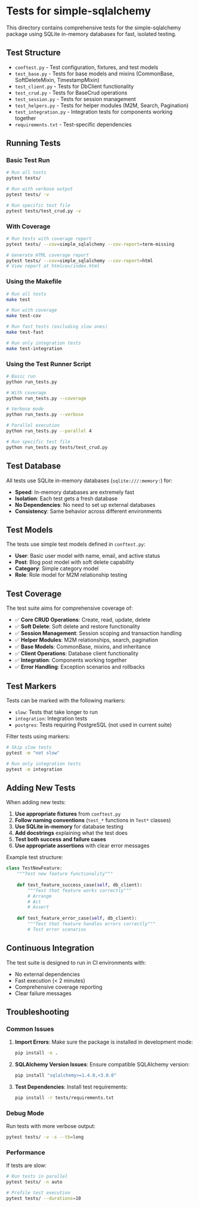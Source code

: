 # Tests for simple-sqlalchemy

This directory contains comprehensive tests for the simple-sqlalchemy package using SQLite in-memory databases for fast, isolated testing.

## Test Structure

- `conftest.py` - Test configuration, fixtures, and test models
- `test_base.py` - Tests for base models and mixins (CommonBase, SoftDeleteMixin, TimestampMixin)
- `test_client.py` - Tests for DbClient functionality
- `test_crud.py` - Tests for BaseCrud operations
- `test_session.py` - Tests for session management
- `test_helpers.py` - Tests for helper modules (M2M, Search, Pagination)
- `test_integration.py` - Integration tests for components working together
- `requirements.txt` - Test-specific dependencies

## Running Tests

### Basic Test Run
```bash
# Run all tests
pytest tests/

# Run with verbose output
pytest tests/ -v

# Run specific test file
pytest tests/test_crud.py -v
```

### With Coverage
```bash
# Run tests with coverage report
pytest tests/ --cov=simple_sqlalchemy --cov-report=term-missing

# Generate HTML coverage report
pytest tests/ --cov=simple_sqlalchemy --cov-report=html
# View report at htmlcov/index.html
```

### Using the Makefile
```bash
# Run all tests
make test

# Run with coverage
make test-cov

# Run fast tests (excluding slow ones)
make test-fast

# Run only integration tests
make test-integration
```

### Using the Test Runner Script
```bash
# Basic run
python run_tests.py

# With coverage
python run_tests.py --coverage

# Verbose mode
python run_tests.py --verbose

# Parallel execution
python run_tests.py --parallel 4

# Run specific test file
python run_tests.py tests/test_crud.py
```

## Test Database

All tests use SQLite in-memory databases (`sqlite:///:memory:`) for:
- **Speed**: In-memory databases are extremely fast
- **Isolation**: Each test gets a fresh database
- **No Dependencies**: No need to set up external databases
- **Consistency**: Same behavior across different environments

## Test Models

The tests use simple test models defined in `conftest.py`:

- **User**: Basic user model with name, email, and active status
- **Post**: Blog post model with soft delete capability
- **Category**: Simple category model
- **Role**: Role model for M2M relationship testing

## Test Coverage

The test suite aims for comprehensive coverage of:

- ✅ **Core CRUD Operations**: Create, read, update, delete
- ✅ **Soft Delete**: Soft delete and restore functionality
- ✅ **Session Management**: Session scoping and transaction handling
- ✅ **Helper Modules**: M2M relationships, search, pagination
- ✅ **Base Models**: CommonBase, mixins, and inheritance
- ✅ **Client Operations**: Database client functionality
- ✅ **Integration**: Components working together
- ✅ **Error Handling**: Exception scenarios and rollbacks

## Test Markers

Tests can be marked with the following markers:

- `slow`: Tests that take longer to run
- `integration`: Integration tests
- `postgres`: Tests requiring PostgreSQL (not used in current suite)

Filter tests using markers:
```bash
# Skip slow tests
pytest -m "not slow"

# Run only integration tests
pytest -m integration
```

## Adding New Tests

When adding new tests:

1. **Use appropriate fixtures** from `conftest.py`
2. **Follow naming conventions** (`test_*` functions in `Test*` classes)
3. **Use SQLite in-memory** for database testing
4. **Add docstrings** explaining what the test does
5. **Test both success and failure cases**
6. **Use appropriate assertions** with clear error messages

Example test structure:
```python
class TestNewFeature:
    """Test new feature functionality"""
    
    def test_feature_success_case(self, db_client):
        """Test that feature works correctly"""
        # Arrange
        # Act
        # Assert
        
    def test_feature_error_case(self, db_client):
        """Test that feature handles errors correctly"""
        # Test error scenarios
```

## Continuous Integration

The test suite is designed to run in CI environments with:
- No external dependencies
- Fast execution (< 2 minutes)
- Comprehensive coverage reporting
- Clear failure messages

## Troubleshooting

### Common Issues

1. **Import Errors**: Make sure the package is installed in development mode:
   ```bash
   pip install -e .
   ```

2. **SQLAlchemy Version Issues**: Ensure compatible SQLAlchemy version:
   ```bash
   pip install "sqlalchemy>=1.4.0,<3.0.0"
   ```

3. **Test Dependencies**: Install test requirements:
   ```bash
   pip install -r tests/requirements.txt
   ```

### Debug Mode

Run tests with more verbose output:
```bash
pytest tests/ -v -s --tb=long
```

### Performance

If tests are slow:
```bash
# Run tests in parallel
pytest tests/ -n auto

# Profile test execution
pytest tests/ --durations=10
```
